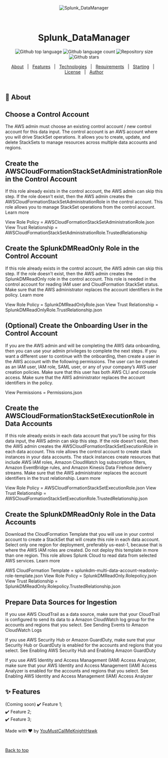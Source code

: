 <div align="center" id="top"> 
  <img src="img/workflow.png" alt="Splunk_DataManager" />

  &#xa0;

  <!-- <a href="https://splunk_datamanager.netlify.app">Demo</a> -->
</div>

<h1 align="center">Splunk_DataManager</h1>

<p align="center">
  <img alt="Github top language" src="https://img.shields.io/github/languages/top/stax-el-gato/splunk_datamanager?color=56BEB8">

  <img alt="Github language count" src="https://img.shields.io/github/languages/count/stax-el-gato/splunk_datamanager?color=56BEB8">

  <img alt="Repository size" src="https://img.shields.io/github/repo-size/stax-el-gato/splunk_datamanager?color=56BEB8">

  <!-- <img alt="License" src="https://img.shields.io/github/license/stax-el-gato/splunk_datamanager?color=56BEB8">

  <img alt="Github issues" src="https://img.shields.io/github/issues/stax-el-gato/splunk_datamanager?color=56BEB8">

  <img alt="Github forks" src="https://img.shields.io/github/forks/stax-el-gato/splunk_datamanager?color=56BEB8"> -->

  <img alt="Github stars" src="https://img.shields.io/github/stars/stax-el-gato/splunk_datamanager?color=56BEB8">
</p>

<!-- Status -->

<!-- <h4 align="center"> 
	🚧  Splunk_DataManager 🚀 Under construction...  🚧
</h4> 

<hr> -->

<p align="center">
  <a href="#dart-about">About</a> &#xa0; | &#xa0; 
  <a href="#sparkles-features">Features</a> &#xa0; | &#xa0;
  <a href="#rocket-technologies">Technologies</a> &#xa0; | &#xa0;
  <a href="#white_check_mark-requirements">Requirements</a> &#xa0; | &#xa0;
  <a href="#checkered_flag-starting">Starting</a> &#xa0; | &#xa0;
  <a href="#memo-license">License</a> &#xa0; | &#xa0;
  <a href="https://github.com/stax-el-gato" target="_blank">Author</a>
</p>

<br>

## :dart: About ##

## Choose a Control Account ##
The AWS admin must choose an existing control account / new control account for this data input. The control account is an AWS account where you will drive StackSet operations. It allows you to create, update, and delete StackSets to manage resources across multiple data accounts and regions.

## Create the AWSCloudFormationStackSetAdministrationRole in the Control Account ## 
If this role already exists in the control account, the AWS admin can skip this step. If the role doesn’t exist, then the AWS admin creates the AWSCloudFormationStackSetAdministrationRole in the control account. This role allows you to manage StackSet operations from the control account. Learn more

View Role Policy = AWSCloudFormationStackSetAdministrationRole.json
View Trust Relationship = AWSCloudFormationStackSetAdministrationRole.TrustedRelationship


## Create the SplunkDMReadOnly Role in the Control Account ## 
If this role already exists in the control account, the AWS admin can skip this step. If the role doesn’t exist, then the AWS admin creates the SplunkDMReadOnly role in the control account. This role is needed in the control account for reading IAM user and CloudFormation StackSet status. Make sure that the AWS administrator replaces the account identifiers in the policy. Learn more

View Role Policy = SplunkDMReadOnlyRole.json
View Trust Relationship = SplunkDMReadOnlyRole.TrustRelationship.json
 

## (Optional) Create the Onboarding User in the Control Account ## 
If you are the AWS admin and will be completing the AWS data onboarding, then you can use your admin privileges to complete the next steps. If you want a different user to continue with the onboarding, then create a user in the AWS account with the following permissions. The user can be created as an IAM user, IAM role, SAML user, or any of your company’s AWS user creation policies. Make sure that this user has both AWS CLI and console access. Make sure that the AWS administrator replaces the account identifiers in the policy.

View Permissions = Permissions.json


## Create the AWSCloudFormationStackSetExecutionRole in Data Accounts ## 
If this role already exists in each data account that you’ll be using for this data input, the AWS admin can skip this step. If the role doesn’t exist, then the AWS admin creates the AWSCloudFormationStackSetExecutionRole in each data account. This role allows the control account to create stack instances in your data accounts. The stack instances create resources that include AWS IAM roles, Amazon CloudWatch log subscription filters, Amazon EventBridge rules, and Amazon Kinesis Data Firehose delivery streams. Make sure that the AWS administrator replaces the account identifiers in the trust relationship. Learn more

View Role Policy = AWSCloudFormationStackSetExecutionRole.json
View Trust Relationship = AWSCloudFormationStackSetExecutionRole.TrustedRelationship.json


## Create the SplunkDMReadOnly Role in the Data Accounts ##
Download the CloudFormation Template that you will use in your control account to create a StackSet that will create this role in each data account. Select only one region for deployment, preferably us-east-1, because that is where the AWS IAM roles are created. Do not deploy this template in more than one region. This role allows Splunk Cloud to read data from selected AWS services.  Learn more


AWS CloudFormation Template = splunkdm-multi-data-account-readonly-role-template.json
View Role Policy = SplunkDMReadOnly.Rolepolicy.json
View Trust Relationship = SplunkDMReadOnly.Rolepolicy.TrustedRelationship.json


## Prepare Data Sources for Ingestion ## 
If you use AWS CloudTrail as a data source, make sure that your CloudTrail is configured to send its data to a Amazon CloudWatch log group for the accounts and regions that you select. See Sending Events to Amazon CloudWatch Logs

If you use AWS Security Hub or Amazon GuardDuty, make sure that your Security Hub or GuardDuty is enabled for the accounts and regions that you select. See Enabling AWS Security Hub and Enabling Amazon GuardDuty

If you use AWS Identity and Access Management (IAM) Access Analyzer, make sure that your AWS Identity and Access Management (IAM) Access Analyzer is enabled for the accounts and regions that you select. See Enabling AWS Identity and Access Management (IAM) Access Analyzer
## :sparkles: Features ##
(Coming soon)
:heavy_check_mark: Feature 1;\
:heavy_check_mark: Feature 2;\
:heavy_check_mark: Feature 3;



Made with :heart: by <a href="https://github.com/stax-el-gato" target="_blank">YouMustCallMeKnightHawk</a>

&#xa0;

<a href="#top">Back to top</a>
